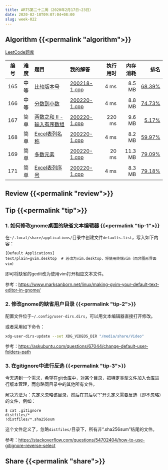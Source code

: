 ```yaml
---
title: ARTS第二十二周（2020年2月17日~23日）
date: 2020-02-18T09:07:04+08:00
slug: week-022
---
```


## Algorithm {{<permalink "algorithm">}}

[LeetCode题库](https://leetcode-cn.com/problemset/all/)

| 编号 | 难度 | 题目 | 我的解答 | 执行用时 | 内存消耗 | 排名 |
|:----:|:----:|:-----|:---------|---------:|---------:|-----:|
| 165 | 中等 | [比较版本号](https://leetcode-cn.com/problems/compare-version-numbers/) | [200218-1.cpp](https://github.com/yanlinlin82/leetcode/blob/master/00165_compare-version-numbers/200218-1.cpp) | 4 ms | 8.5 MB | [68.39%](https://leetcode-cn.com/submissions/detail/47901677/) |
| 166 | 中等 | [分数到小数](https://leetcode-cn.com/problems/fraction-to-recurring-decimal/) | [200220-1.cpp](https://github.com/yanlinlin82/leetcode/blob/master/00166_fraction-to-recurring-decimal/200220-1.cpp) | 4 ms | 8.8 MB | [74.73%](https://leetcode-cn.com/submissions/detail/48277400/) |
| 167 | 简单 | [两数之和 II - 输入有序数组](https://leetcode-cn.com/problems/two-sum-ii-input-array-is-sorted/) | [200220-1.cpp](https://github.com/yanlinlin82/leetcode/blob/master/00167_two-sum-ii-input-array-is-sorted/200220-1.cpp) | 220 ms | 9.6 MB | [5.17%](https://leetcode-cn.com/submissions/detail/48277512/) |
| 168 | 简单 | [Excel表列名称](https://leetcode-cn.com/problems/excel-sheet-column-title/) | [200220-1.cpp](https://github.com/yanlinlin82/leetcode/blob/master/00168_excel-sheet-column-title/200220-1.cpp) | 4 ms | 8.2 MB | [59.97%](https://leetcode-cn.com/submissions/detail/48278296/) |
| 169 | 简单 | [多数元素](https://leetcode-cn.com/problems/majority-element/) | [200220-1.cpp](https://github.com/yanlinlin82/leetcode/blob/master/00169_majority-element/200220-1.cpp) | 20 ms | 11.3 MB | [79.09%](https://leetcode-cn.com/submissions/detail/48278388/) |
| 171 | 简单 | [Excel表列序号](https://leetcode-cn.com/problems/excel-sheet-column-number/) | [200220-1.cpp](https://github.com/yanlinlin82/leetcode/blob/master/00171_excel-sheet-column-number/200220-1.cpp) | 4 ms | 8.3 MB | [79.18%](https://leetcode-cn.com/submissions/detail/48278416/) |

## Review {{<permalink "review">}}


## Tip {{<permalink "tip">}}

### 1. 如何修改gnome桌面的缺省文本编辑器 {{<permalink "tip-1">}}

在`~/.local/share/applications/`目录中创建文件`defaults.list`，写入如下内容：

```
[Default Applications]
text/plain=gvim.desktop  # 若改为vim.desktop，将使用终端vim（而非图形界面vim）
```

即可将缺省的gedit改为使用vim打开相应文本文件。

参考：<https://www.marksanborn.net/linux/making-gvim-your-default-text-editor-in-gnome/>

### 2. 修改gnome的缺省用户目录 {{<permalink "tip-2">}}

配置文件位于`~/.config/user-dirs.dirs`，可以用文本编辑器直接打开修改。

或者采用如下命令：

```sh
xdg-user-dirs-update --set XDG_VIDEOS_DIR "/media/share/Video"
```

参考：<https://askubuntu.com/questions/67044/change-default-user-folders-path>

### 3. 在gitignore中进行反选 {{<permalink "tip-3">}}

今天遇到一个需求，希望在git仓库中，对某个目录，把特定类型文件加入仓库进行版本管理，而忽略同目录中的其他所有文件。

解决方法为：先定义忽略该目录，然后在其后以“!”开头定义需要反选（即不忽略）的文件，例如：

```
$ cat .gitignore
distfiles/*
!distfiles/*.sha256sum
```

这个文件定义了，忽略`distfiles/`目录下，所有非“.sha256sum”结尾的文件。

参考：<https://stackoverflow.com/questions/54702404/how-to-use-gitignore-reverse-select>

## Share {{<permalink "share">}}


